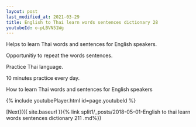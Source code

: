 ```yaml
---
layout: post
last_modified_at: 2021-03-29
title: English to Thai learn words sentences dictionary 28 
youtubeId: o-pLBVN51Wg
---
```

 
 
Helps to learn Thai words and sentences for English speakers.

Opportunitiy to repeat the words sentences. 

Practice Thai language. 
 
10 minutes practice every day. 
 
How to learn Thai words and sentences for English speakers 
 
{% include youtubePlayer.html id=page.youtubeId %}
 
 
[Next]({{ site.baseurl }}{% link  split1/_posts/2018-05-01-English to thai learn words sentences dictionary 211 .md%})
 
